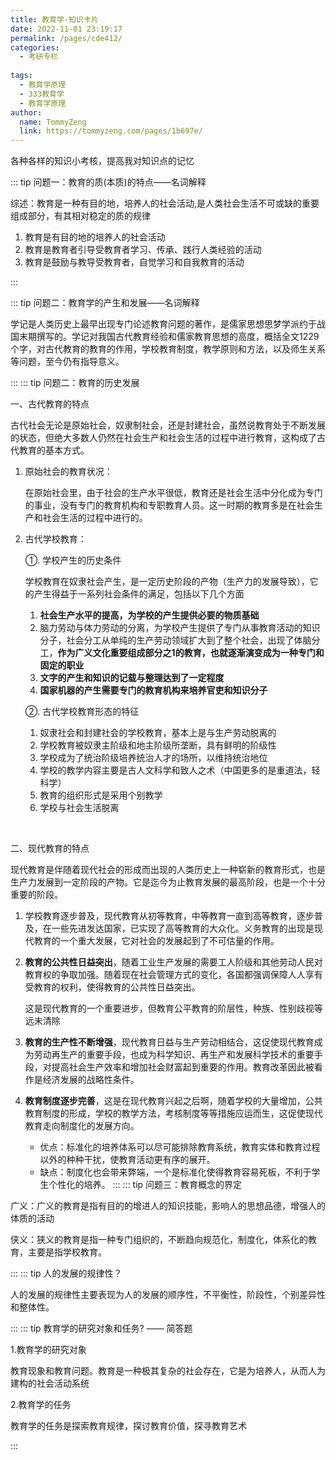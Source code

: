 ```yaml
---
title: 教育学-知识卡片
date: 2022-11-01 23:19:17
permalink: /pages/cde412/
categories:
  - 考研专栏
  
tags:
  - 教育学原理
  - 333教育学
  - 教育学原理
author: 
  name: TommyZeng
  link: https://tommyzeng.com/pages/1b697e/
---
```

各种各样的知识小考核，提高我对知识点的记忆

::: tip 问题一：教育的质(本质)的特点——名词解释


综述：教育是一种有目的地，培养人的社会活动,是人类社会生活不可或缺的重要组成部分，有其相对稳定的质的规律

1. 教育是有目的地的培养人的社会活动
1. 教育是教育者引导受教育者学习、传承、践行人类经验的活动
1. 教育是鼓励与教导受教育者，自觉学习和自我教育的活动

:::

<!-- more -->

::: tip 问题二：教育学的产生和发展——名词解释


学记是人类历史上最早出现专门论述教育问题的著作，是儒家思想思梦学派约于战国末期撰写的。学记对我国古代教育经验和儒家教育思想的高度，概括全文1229个字，对古代教育的教育的作用，学校教育制度，教学原则和方法，以及师生关系等问题，至今仍有指导意义。

:::
::: tip 问题二：教育的历史发展


一、古代教育的特点

古代社会无论是原始社会，奴隶制社会，还是封建社会，虽然说教育处于不断发展的状态，但绝大多数人仍然在社会生产和社会生活的过程中进行教育，这构成了古代教育的基本方式。

1. 原始社会的教育状况：

   在原始社会里，由于社会的生产水平很低，教育还是社会生活中分化成为专门的事业，没有专门的教育机构和专职教育人员。这一时期的教育多是在社会生产和社会生活的过程中进行的。

2. 古代学校教育：

   ①. 学校产生的历史条件

      学校教育在奴隶社会产生，是一定历史阶段的产物（生产力的发展导致），它的产生得益于一系列社会条件的满足，包括以下几个方面

      1. **社会生产水平的提高，为学校的产生提供必要的物质基础**
      2. 脑力劳动与体力劳动的分离，为学校产生提供了专门从事教育活动的知识分子，社会分工从单纯的生产劳动领域扩大到了整个社会，出现了体脑分工，**作为广义文化重要组成部分之1的教育，也就逐渐演变成为一种专门和固定的职业**
      3. **文字的产生和知识的记载与整理达到了一定程度**
      4. **国家机器的产生需要专门的教育机构来培养官吏和知识分子**

   ②. 古代学校教育形态的特征

      1. 奴隶社会和封建社会的学校教育，基本上是与生产劳动脱离的
      2. 学校教育被奴隶主阶级和地主阶级所垄断，具有鲜明的阶级性
      3. 学校成为了统治阶级培养统治人才的场所，以维持统治地位
      4. 学校的教学内容主要是古人文科学和致人之术（中国更多的是重道法，轻科学）
      5. 教育的组织形式是采用个别教学
      6. 学校与社会生活脱离

<br>

二、现代教育的特点

现代教育是伴随着现代社会的形成而出现的人类历史上一种崭新的教育形式，也是生产力发展到一定阶段的产物。它是迄今为止教育发展的最高阶段，也是一个十分重要的阶段。

1. 学校教育逐步普及，现代教育从初等教育，中等教育一直到高等教育，逐步普及，在一些先进发达国家，已实现了高等教育的大众化。义务教育的出现是现代教育的一个重大发展，它对社会的发展起到了不可估量的作用。

2. **教育的公共性日益突出**，随着工业生产发展的需要工人阶级和其他劳动人民对教育权的争取加强。随着现在社会管理方式的变化，各国都强调保障人人享有受教育的权利，使得教育的公共性日益突出。

   这是现代教育的一个重要进步，但教育公平教育的阶层性，种族、性别歧视等远未清除

3. **教育的生产性不断增强**，现代教育日益与生产劳动相结合，这促使现代教育成为劳动再生产的重要手段，也成为科学知识、再生产和发展科学技术的重要手段，对提高社会生产效率和增加社会财富起到重要的作用。教育改革因此被看作是经济发展的战略性条件。

4. **教育制度逐步完善**，这是在现代教育兴起之后啊，随着学校的大量增加，公共教育制度的形成，学校的教学方法，考核制度等等措施应运而生，这促使现代教育走向制度化的发展方向。

   - 优点：标准化的培养体系可以尽可能排除教育系统，教育实体和教育过程以外的种种干扰，使教育活动更有序的展开。
   - 缺点：制度化也会带来弊端，一个是标准化使得教育容易死板，不利于学生个性化的培养。
:::
::: tip 问题三：教育概念的界定



广义：广义的教育是指有目的的增进人的知识技能，影响人的思想品德，增强人的体质的活动

侠义：狭义的教育是指一种专门组织的，不断趋向规范化，制度化，体系化的教育，主要是指学校教育。


:::
::: tip 人的发展的规律性？



人的发展的规律性主要表现为人的发展的顺序性，不平衡性，阶段性，个别差异性和整体性。


:::
::: tip 教育学的研究对象和任务? —— 简答题




1.教育学的研究对象

教育现象和教育问题。教育是一种极其复杂的社会存在，它是为培养人，从而人为建构的社会活动系统


2.教育学的任务

教育学的任务是探索教育规律，探讨教育价值，探寻教育艺术


:::



